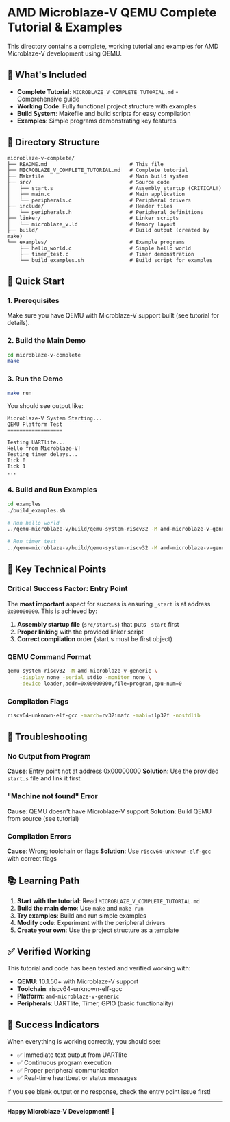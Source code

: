 # AMD Microblaze-V QEMU Complete Tutorial & Examples

This directory contains a complete, working tutorial and examples for AMD Microblaze-V development using QEMU.

## 🎯 What's Included

- **Complete Tutorial**: `MICROBLAZE_V_COMPLETE_TUTORIAL.md` - Comprehensive guide
- **Working Code**: Fully functional project structure with examples
- **Build System**: Makefile and build scripts for easy compilation
- **Examples**: Simple programs demonstrating key features

## 📁 Directory Structure

```
microblaze-v-complete/
├── README.md                           # This file
├── MICROBLAZE_V_COMPLETE_TUTORIAL.md   # Complete tutorial
├── Makefile                            # Main build system
├── src/                                # Source code
│   ├── start.s                         # Assembly startup (CRITICAL!)
│   ├── main.c                          # Main application
│   └── peripherals.c                   # Peripheral drivers
├── include/                            # Header files
│   └── peripherals.h                   # Peripheral definitions
├── linker/                             # Linker scripts
│   └── microblaze_v.ld                 # Memory layout
├── build/                              # Build output (created by make)
└── examples/                           # Example programs
    ├── hello_world.c                   # Simple hello world
    ├── timer_test.c                    # Timer demonstration
    └── build_examples.sh               # Build script for examples
```

## 🚀 Quick Start

### 1. Prerequisites
Make sure you have QEMU with Microblaze-V support built (see tutorial for details).

### 2. Build the Main Demo
```bash
cd microblaze-v-complete
make
```

### 3. Run the Demo
```bash
make run
```

You should see output like:
```
Microblaze-V System Starting...
QEMU Platform Test
==================

Testing UARTlite...
Hello from Microblaze-V!
Testing timer delays...
Tick 0
Tick 1
...
```

### 4. Build and Run Examples
```bash
cd examples
./build_examples.sh

# Run hello world
../qemu-microblaze-v/build/qemu-system-riscv32 -M amd-microblaze-v-generic -display none -serial stdio -monitor none -device loader,addr=0x00000000,file=hello_world,cpu-num=0

# Run timer test
../qemu-microblaze-v/build/qemu-system-riscv32 -M amd-microblaze-v-generic -display none -serial stdio -monitor none -device loader,addr=0x00000000,file=timer_test,cpu-num=0
```

## 🔧 Key Technical Points

### Critical Success Factor: Entry Point
The **most important** aspect for success is ensuring `_start` is at address `0x00000000`. This is achieved by:

1. **Assembly startup file** (`src/start.s`) that puts `_start` first
2. **Proper linking** with the provided linker script
3. **Correct compilation** order (start.s must be first object)

### QEMU Command Format
```bash
qemu-system-riscv32 -M amd-microblaze-v-generic \
    -display none -serial stdio -monitor none \
    -device loader,addr=0x00000000,file=program,cpu-num=0
```

### Compilation Flags
```bash
riscv64-unknown-elf-gcc -march=rv32imafc -mabi=ilp32f -nostdlib
```

## 🐛 Troubleshooting

### No Output from Program
**Cause**: Entry point not at address 0x00000000
**Solution**: Use the provided `start.s` file and link it first

### "Machine not found" Error
**Cause**: QEMU doesn't have Microblaze-V support
**Solution**: Build QEMU from source (see tutorial)

### Compilation Errors
**Cause**: Wrong toolchain or flags
**Solution**: Use `riscv64-unknown-elf-gcc` with correct flags

## 📚 Learning Path

1. **Start with the tutorial**: Read `MICROBLAZE_V_COMPLETE_TUTORIAL.md`
2. **Build the main demo**: Use `make` and `make run`
3. **Try examples**: Build and run simple examples
4. **Modify code**: Experiment with the peripheral drivers
5. **Create your own**: Use the project structure as a template

## ✅ Verified Working

This tutorial and code has been tested and verified working with:
- **QEMU**: 10.1.50+ with Microblaze-V support
- **Toolchain**: riscv64-unknown-elf-gcc
- **Platform**: `amd-microblaze-v-generic`
- **Peripherals**: UARTlite, Timer, GPIO (basic functionality)

## 🎉 Success Indicators

When everything is working correctly, you should see:
- ✅ Immediate text output from UARTlite
- ✅ Continuous program execution
- ✅ Proper peripheral communication
- ✅ Real-time heartbeat or status messages

If you see blank output or no response, check the entry point issue first!

---

**Happy Microblaze-V Development!** 🚀
